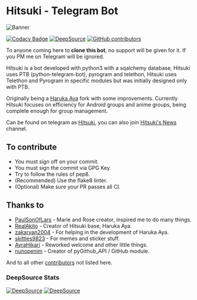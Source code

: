 # Hitsuki - Telegram Bot

![Banner](https://telegra.ph/file/601541db4ff2286fd1096.jpg)

[![Codacy Badge](https://app.codacy.com/project/badge/Grade/5636a47ec09a4c6ab4b64b9edbc9ba6c)](https://www.codacy.com/gh/HitsukiNetwork/Hitsuki?utm_source=github.com&amp;utm_medium=referral&amp;utm_content=HitsukiNetwork/Hitsuki&amp;utm_campaign=Badge_Grade)
[![DeepSource](https://static.deepsource.io/deepsource-badge-light-mini.svg)](https://deepsource.io/gh/HitsukiNetwork/Hitsuki/?ref=repository-badge)
[![GitHub contributors](https://img.shields.io/github/contributors/HitsukiNetwork/Hitsuki.svg)](https://GitHub.com/HitsukiNetwork/Hitsuki/graphs/contributors/)

To anyone coming here to **clone this bot**, no support will be given for it. If you PM me on Telegram will be ignored.

Hitsuki is a bot developed with python3 with a sqalchemy database, Hitsuki uses PTB (python-telegram-bot), pyrogram and telethon, Hitsuki uses Telethon and Pyrogram in specific modules but was initially designed only with PTB.

Originally being a [Haruka Aya](https://gitlab.com/HarukaNetwork/HarukaAya) fork with some improvements. Currently Hitsuki focuses on efficiency for Android groups and anime groups, being complete enough for group management.

Can be found on telegram as [Hitsuki](https://t.me/LordHitsuki_BOT), you can also join [Hitsuki's News](https://t.me/HitsukiNews) channel.

## To contribute

* You must sign off on your commit.
* You must sign the commit via GPG Key.
* Try to follow the rules of pep8.
* (Recommended) Use the flake8 linter.
* (Optional) Make sure your PR passes all CI.

## Thanks to

* [PaulSonOfLars](https://github.com/PaulSonOfLars) - Marie and Rose creator, inspired me to do many things.
* [RealAkito](https://github.com/RealAkito) - Creator of Hitsuki base, Haruka Aya.
* [zakaryan2004](https://github.com/zakaryan2004) - For helping in the development of Haruka Aya.
* [skittles9823](https://github.com/skittles9823) - For memes and sticker stuff.
* [AyraHikari](https://github.com/AyraHikari) - Reworked welcome and other little things.
* [nunopenim](https://github.com/nunopenim) - Creator of pyGithub_API / GitHub module.

And to all other [contributors](https://github.com/HitsukiNetwork/Hitsuki/graphs/contributors) not listed here.

### DeepSource Stats

[![DeepSource](https://deepsource.io/gh/HitsukiNetwork/Hitsuki.svg/?label=active+issues&show_trend=true)](https://deepsource.io/gh/HitsukiNetwork/Hitsuki/?ref=repository-badge)
[![DeepSource](https://deepsource.io/gh/HitsukiNetwork/Hitsuki.svg/?label=resolved+issues&show_trend=true)](https://deepsource.io/gh/HitsukiNetwork/Hitsuki/?ref=repository-badge)
